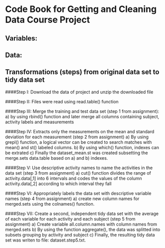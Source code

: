 # Code Book for Getting and Cleaning Data Course Project

## Variables:


## Data:


## Transformations (steps) from original data set to tidy data set

####Step I: Download the data of project and unzip the downloaded file

####Step II: Files were read using read.table() function

####Step III: Merge the training and test data set (step 1 from assignment):
      a) by using rbind() function and later merge all columns containing subject, activity labels and measurements

####Step IV: Extracts only the measurements on the mean and standard deviation for each measurement (step 2 from assignment)
        a) By using grepl() function, a logical vector can be created to search matches with mean() and st() labeled columns.
        b) By using which() function, indexes can be extrated
        c) Finally the dataset_mean.st was created subsetting the merge.sets data.table based on a) and b) indexes.

####Step V: Use descriptive activity names to name the activities in the data set  (step 3 from assignment)
        a) cut() function divides the range of activity.data[,1] into 6 intervals and codes the values of the column
          activity.data[,2] according to which interval they fall


####Step VI: Appropriately labels the data set with descriptive variable names (step 4 from assignment)
        a) create new column names for merged.sets using the colnames() function.

####Step VII: Create a second, independent tidy data set with the average of each variable for each activity and each subject (step 5 from assignment)
          a) Create variable all.column.names with column names from merged.sets
          b) By using the function aggregate(), the data was splitted into subsets grouping by activity and subject
          c) Finally, the resulting tidy data set was writen to file:  dataset.step5.txt.
